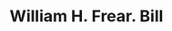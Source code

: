 ---
doi: 10.7916/D8G17BXM
date_other: '1870'
date_other_textual: 1870-1879
form: printed ephemera
genre:
- Invoices
name:
- William H. Frear
object_in_context_url: https://biggert.cul.columbia.edu/items/view/ave_biggert_01220
subject_hierarchical_geographic:
- Troy, New York, United States
subject_name:
- William H. Frear
title: William H. Frear. Bill
sort_title: William H. Frear. Bill
call_number: ave_biggert_01220
coordinates:
- 42.73166666666667,-73.69250000000001
pid: ave_biggert_01220
identifiers: ave_biggert_01220
thumbnail: https://derivativo-1.library.columbia.edu/iiif/2/ldpd:343404/full/!256,256/0/native.jpg
permalink: /biggert/ave_biggert_01220/
layout: iiif-image-page
---